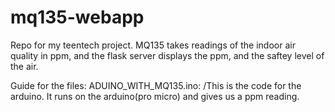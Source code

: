 # mq135-webapp
Repo for my teentech project. 
MQ135 takes readings of the indoor air quality in ppm, and the flask server displays the ppm, and the saftey level of the air.

Guide for the files: 
ADUINO_WITH_MQ135.ino: /This is the code for the arduino. It runs on the arduino(pro micro) and gives us a ppm reading.
